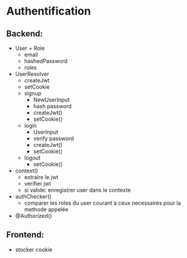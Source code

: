 # Authentification

## Backend:

- User + Role
  - email
  - hashedPassword
  - roles
- UserResolver
  - createJwt
  - setCookie
  - signup
    - NewUserInput
    - hash password
    - createJwt()
    - setCookie()
  - login
    - UserInput
    - verify password
    - createJwt()
    - setCookie()
  - logout
    - setCookie()
- context()
  - extraire le jwt
  - verifier jwt
  - si valide: enregistrer user dans le contexte
- authChecker()
  - comparer les roles du user courant à ceux necessaires pour la methode appelée
- @Authorized()

## Frontend:

- stocker cookie
